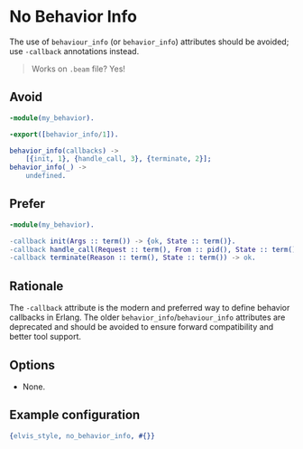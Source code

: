 # No Behavior Info

The use of `behaviour_info` (or `behavior_info`) attributes should be avoided; use `-callback`
annotations instead.

> Works on `.beam` file? Yes!

## Avoid

```erlang
-module(my_behavior).

-export([behavior_info/1]).

behavior_info(callbacks) ->
    [{init, 1}, {handle_call, 3}, {terminate, 2}];
behavior_info(_) ->
    undefined.
```

## Prefer

```erlang
-module(my_behavior).

-callback init(Args :: term()) -> {ok, State :: term()}.
-callback handle_call(Request :: term(), From :: pid(), State :: term()) -> Result :: any().
-callback terminate(Reason :: term(), State :: term()) -> ok.
```

## Rationale

The `-callback` attribute is the modern and preferred way to define behavior callbacks in Erlang.
The older `behavior_info`/`behaviour_info` attributes are deprecated and should be avoided to
ensure forward compatibility and better tool support.

## Options

- None.

## Example configuration

```erlang
{elvis_style, no_behavior_info, #{}}
```
